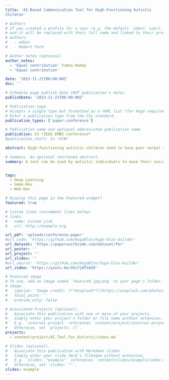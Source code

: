 ```yaml
---
title: 'AI-Based Communication Tool for High-Functioning Autistic
Children'

# Authors
# If you created a profile for a user (e.g. the default `admin` user), write the username (folder name) here
# and it will be replaced with their full name and linked to their profile.
# authors:
#   - admin
#   - Robert Ford

# Author notes (optional)
author_notes:
  - 'Equal contribution' Yumna Hamdy
  - 'Equal contribution'

date: '2023-11-21T00:00:00Z'
doi: ''

# Schedule page publish date (NOT publication's date).
publishDate: '2023-11-21T00:00:00Z'

# Publication type.
# Accepts a single type but formatted as a YAML list (for Hugo requirements).
# Enter a publication type from the CSL standard.
publication_types: ['paper-conference']

# Publication name and optional abbreviated publication name.
publication: In *IEEE EMBS Conference*
#publication_short: In *ICW*

abstract: High-functioning autistic children tend to have poor verbal and nonverbal communication skills, which makes it hard for them to understand people’s cues and blend in with their community.This paper presents a solution to help Arabicspeaking children with autism communicate effectively and understand others’ feelings. Our AI-based Communication Tool uses a mobile camera to capture the speaker’s image and informs the autistic child of their emotions through a mobile app. We used images from the FER+ dataset to train on several TensorFlow models to achieve accurate facial recognition. We achieved 83.97% accuracy. Furthermore, we develop games on the mobile application using Unity to help autistic children practice different social scenarios.

# Summary. An optional shortened abstract.
summary: A tool can be used by autistic individuals to ease their social communication, through which deep learning and game development are used.


tags:
  - Deep Learning
  - Game-Dev
  - Web-Dev

# Display this page in the Featured widget?
featured: true

# Custom links (uncomment lines below)
# links:
# - name: Custom Link
#   url: http://example.org

url_pdf: 'uploads/conference-paper'
#url_code: 'https://github.com/HugoBlox/hugo-blox-builder'
url_dataset: 'https://paperswithcode.com/dataset/fer'
url_poster: ''
url_project: ''
url_slides: ''
#url_source: 'https://github.com/HugoBlox/hugo-blox-builder'
url_video: 'https://youtu.be/VGcfjWTSmI0'

# Featured image
# To use, add an image named `featured.jpg/png` to your page's folder.
# image:
#   caption: 'Image credit: [**Unsplash**](https://unsplash.com/photos/pLCdAaMFLTE)'
#   focal_point: ''
#   preview_only: false

# Associated Projects (optional).
#   Associate this publication with one or more of your projects.
#   Simply enter your project's folder or file name without extension.
#   E.g. `internal-project` references `content/project/internal-project/index.md`.
#   Otherwise, set `projects: []`.
projects:
  - content/project/AI_Tool_For_Autistic/index.md

# Slides (optional).
#   Associate this publication with Markdown slides.
#   Simply enter your slide deck's filename without extension.
#   E.g. `slides: "example"` references `content/slides/example/index.md`.
#   Otherwise, set `slides: ""`.
slides: example
---
```





